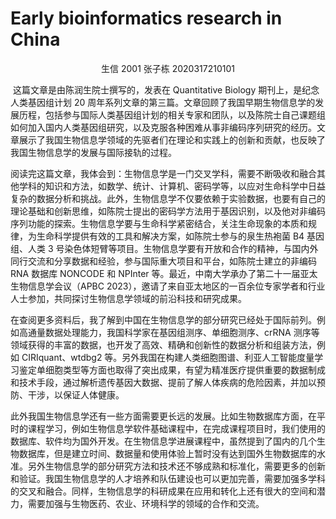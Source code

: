 # Early bioinformatics research in China

<center>生信 2001 张子栋 2020317210101</center>

​	这篇文章是由陈润生院士撰写的，发表在 Quantitative Biology 期刊上，是纪念人类基因组计划 20 周年系列文章的第三篇。文章回顾了我国早期生物信息学的发展历程，包括参与国际人类基因组计划的相关专家和团队，以及陈院士自己课题组如何加入国内人类基因组研究，以及克服各种困难从事非编码序列研究的经历。文章展示了我国生物信息学领域的先驱者们在理论和实践上的创新和贡献，也反映了我国生物信息学的发展与国际接轨的过程。

​	阅读完这篇文章，我体会到：生物信息学是一门交叉学科，需要不断吸收和融合其他学科的知识和方法，如数学、统计、计算机、密码学等，以应对生命科学中日益复杂的数据分析和挑战。此外，生物信息学不仅要依赖于实验数据，也要有自己的理论基础和创新思维，如陈院士提出的密码学方法用于基因识别，以及他对非编码序列功能的探索。生物信息学要与生命科学紧密结合，关注生命现象的本质和规律，为生命科学提供有效的工具和解决方案，如陈院士参与的泉生热袍菌 B4 基因组、人类 3 号染色体短臂等项目。生物信息学要有开放和合作的精神，与国内外同行交流和分享数据和经验，参与国际重大项目和平台，如陈院士建立的非编码 RNA 数据库 NONCODE 和 NPInter 等。最近，中南大学承办了第二十一届亚太生物信息学会议（APBC 2023），邀请了来自亚太地区的一百余位专家学者和行业人士参加，共同探讨生物信息学领域的前沿科技和研究成果。

​	在查阅更多资料后，我了解到中国在生物信息学的部分研究已经处于国际前列。例如高通量数据处理能力，我国科学家在基因组测序、单细胞测序、crRNA 测序等领域获得的丰富的数据，也开发了高效、精确和创新性的数据分析和组装方法，例如 CIRIquant、wtdbg2 等。另外我国在构建人类细胞图谱、利亚人工智能度量学习鉴定单细胞类型等方面也取得了突出成果，有望为精准医疗提供重要的数据制成和技术手段，通过解析遗传基因大数据、提前了解人体疾病的危险因素，并加以预防、干涉，以保证人体健康。

​	此外我国生物信息学还有一些方面需要更长远的发展。比如生物数据库方面，在平时的课程学习，例如生物信息学软件基础课程中，在完成课程项目时，我们使用的数据库、软件均为国外开发。在生物信息学进展课程中，虽然提到了国内的几个生物数据库，但是建立时间、数据量和使用体验上暂时没有达到国外生物数据库的水准。另外生物信息学的部分研究方法和技术还不够成熟和标准化，需要更多的创新和验证。我国生物信息学的人才培养和队伍建设也可以更加完善，需要加强多学科的交叉和融合。同样，生物信息学的科研成果在应用和转化上还有很大的空间和潜力，需要加强与生物医药、农业、环境科学的领域的合作和交流。

